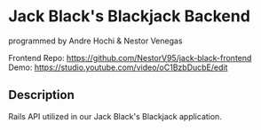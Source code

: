 # Jack Black's Blackjack Backend
  programmed by Andre Hochi & Nestor Venegas
  
  Frontend Repo: https://github.com/NestorV95/jack-black-frontend  
  Demo: https://studio.youtube.com/video/oC1BzbDucbE/edit
  
  ## Description
  Rails API utilized in our Jack Black's Blackjack application.
